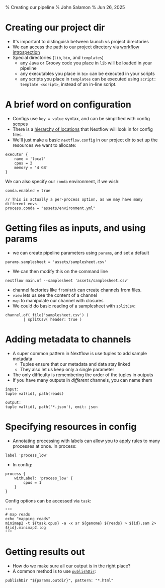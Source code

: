 % Creating our pipeline
% John Salamon
% Jun 26, 2025

# Creating our project dir

- It's important to distinguish between launch vs project directories
- We can access the path to our project directory via [workflow introspection](https://www.nextflow.io/docs/latest/metadata.html)
- Special directories (`lib`, `bin`, and `templates`)
  - any Java or Groovy code you place in `lib` will be loaded in your pipeline
  - any executables you place in `bin` can be executed in your scripts
  - any scripts you place in `templates` can be executed using `script: template <script>`, instead of an in-line script.

# A brief word on configuration

- Configs use `key = value` syntax, and can be simplified with config scopes
- There is a [hierarchy of locations](https://www.nextflow.io/docs/latest/config.html) that Nextflow will look in for config files.
- We'll just make a basic `nextflow.config` in our project dir to set up the resources we want to allocate:

```
executor {
    name = 'local'
    cpus = 2
    memory = '4 GB'
}
```
We can also specify our `conda` environment, if we wish:

```
conda.enabled = true

// This is actually a per-process option, as we may have many different envs
process.conda = "assets/environment.yml"
```


# Getting files as inputs, and using params

- we can create pipeline parameters using `params`, and set a default

```
params.samplesheet = 'assets/samplesheet.csv'
```

- We can then modify this on the command line

```
nextflow main.nf --samplesheet 'assets/samplesheet.csv'
```

- channel factories like `fromPath` can create channels from files.
- `view` lets us see the content of a channel
- `map` to manipulate our channel with closures
- We could do basic reading of a samplesheet with `splitCsv`:

```
channel.of( file('samplesheet.csv') )
        | splitCsv( header: true )
```

# Adding metadata to channels

- A super common pattern in Nextflow is use tuples to add sample metadata
    - Tuples ensure that our metadata and data stay linked
    - They also let us keep only a single parameter 
- The only difficulty is remembering the order of the tuples in outputs
- If you have many outputs in *different* channels, you can name them

```
input:
tuple val(id), path(reads)

output:
tuple val(id), path('*.json'), emit: json
```

# Specifying resources in config

- Annotating processing with labels can allow you to apply rules to many processes at once. In process:

```
label 'process_low'
```

- In config:

```
process {
    withLabel: 'process_low' {
        cpus = 1
    }
}
```

Config options can be accessed via `task`:
```
"""
# map reads
echo "mapping reads"
minimap2 -t ${task.cpus} -a -x sr ${genome} ${reads} > ${id}.sam 2> ${id}.minimap2.log
"""
```


# Getting results out

- How do we make sure all our output is in the right place?
- A common method is to use [`publishDir`](https://www.nextflow.io/docs/latest/process.html#publishdir):

```
publishDir "${params.outdir}", pattern: "*.html"
```



